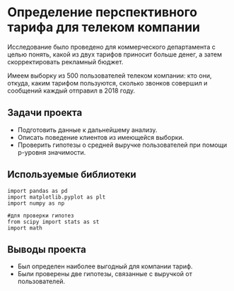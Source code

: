 # Определение перспективного тарифа для телеком компании
Исследование было проведено для коммерческого департамента с целью понять, какой из двух тарифов приносит больше денег, а затем скорректировать рекламный бюджет.

Имеем выборку из 500 пользователей телеком компании: кто они, откуда, каким тарифом пользуются, сколько звонков совершил и сообщений каждый отправил в 2018 году.

## Задачи проекта
- Подготовить данные к дальнейшему анализу.
- Описать поведение клиентов из имеющейся выборки.
- Проверить гипотезы  о средней выручке пользователей при помощи p-уровня значимости.


## Используемые библиотеки
```
import pandas as pd
import matplotlib.pyplot as plt
import numpy as np

#для проверки гипотез
from scipy import stats as st
import math
```

## Выводы проекта
- Был определен наиболее выгодный для компании тариф.
- Были проверены две гипотезы, связанные с выручкой от пользователей.

